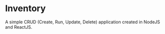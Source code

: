 # Inventory
 A simple CRUD (Create, Run, Update, Delete) application created in NodeJS and ReactJS.
